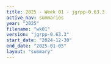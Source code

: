 ```yaml
---
title: 2025 - Week 01 - jgrpp-0.63.3
active_nav: summaries
year: "2025"
filename: "wk01"
version: "jgrpp-0.63.3"
start_date: "2024-12-30"
end_date: "2025-01-05"
layout: "summary"
---
```

